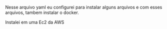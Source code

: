 Nesse arquivo yaml eu configurei para instalar alguns arquivos e com esses arquivos, tambem instalar o docker.

Instalei em uma Ec2 da AWS
